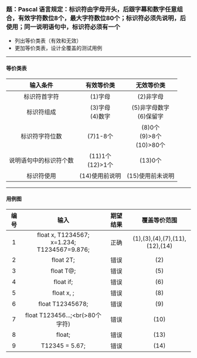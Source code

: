 ### 题：Pascal 语言规定：标识符由字母开头，后跟字幕和数字任意组合，有效字符数位8个，最大字符数位80个；标识符必须先说明，后使用；同一说明语句中，标识符必须有一个
* 列出等价类表（有效和无效）
* 更加等价类表，设计全覆盖的测试用例

***
#### 等价类表
|输入条件|有效等价类|无效等价类|
|:----:|:----:|:----:|
|标识符首字符|(1)字母|(2)非字母
|标识符组成|(3)字母<br>(4)数字|(5)非字母数字<br>(6)保留字
|标识符字符位数|(7)1-8个|(8)0个<br>(9)>8个<br>(10)>80个
|说明语句中的标识符个数|(11)1个<br>(12)>1个|(13)0个
|标识符使用|(14)使用前说明|(15)使用前未说明
***
#### 用例图
|编号|输入|期望结果|覆盖等价范围|
|:----:|:----:|:----:|:----:|
|1|float x, T1234567;<br>x=1.234;<br>T1234567=9.876;|正确|(1),(3),(4),(7),(11),(12),(14)
|2|float 2T;|错误|(2)
|3|float T@;|错误|(5)
|4|float if;|错误|(6)
|5|float x, ;|错误|(8)
|6|float T12345678;|错误|(9)
|7|float T123456...;<br(>80个字符)|错误|(10)
|8|float;|错误|(13)
|9|T12345 = 5.67;|错误|(14)

